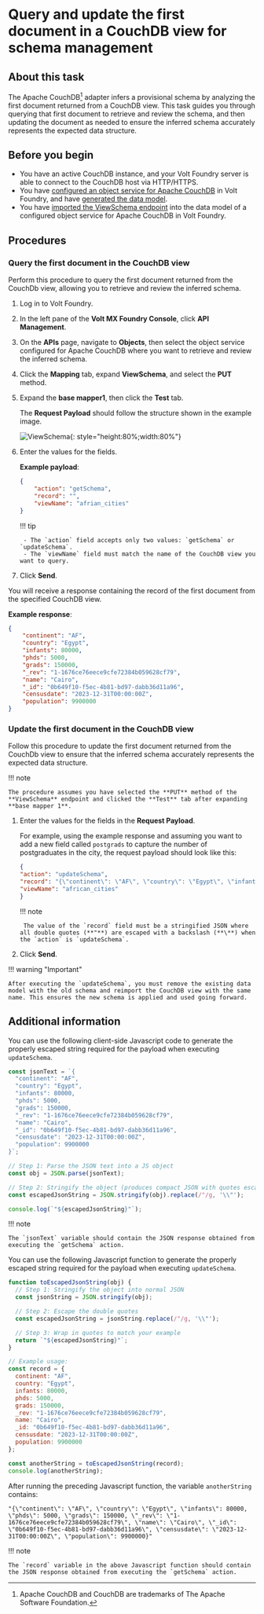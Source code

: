 # Query and update the first document in a CouchDB view for schema management

## About this task

The Apache CouchDB[^1] adapter infers a provisional schema by analyzing the first document returned from a CouchDB view. This task guides you through querying that first document to retrieve and review the schema, and then updating the document as needed to ensure the inferred schema accurately represents the expected data structure.

[^1]:Apache CouchDB and CouchDB are trademarks of The Apache Software Foundation.

## Before you begin

- You have an active CouchDB instance, and your Volt Foundry server is able to connect to the CouchDB host via HTTP/HTTPS.
- You have [configured an object service for Apache CouchDB](../../tutorials/couch.md#configure-an-object-service-for-apache-couchdb) in Volt Foundry, and have [generated the data model](../../tutorials/couch.md#generate-a-data-model).
- You have [imported the ViewSchema endpoint](imprtschema.md) into the data model of a configured object service for Apache CouchDB in Volt Foundry.

## Procedures

### Query the first document in the CouchDB view

Perform this procedure to query the first document returned from the CouchDb view, allowing you to retrieve and review the inferred schema.

1. Log in to Volt Foundry.
2. In the left pane of the **Volt MX Foundry Console**, click **API Management**.
3. On the **APIs** page, navigate to **Objects**, then select the object service configured for Apache CouchDB where you want to retrieve and review the inferred schema.
4. Click the **Mapping** tab, expand **ViewSchema**, and select the **PUT** method.
5. Expand the **base mapper1**, then click the **Test** tab.

    The **Request Payload** should follow the structure shown in the example image.

    ![ViewSchema](../../assets/images/couch13.png){: style="height:80%;width:80%"}

6. Enter the values for the fields.

    **Example payload**:

    ```json
    {
        "action": "getSchema",
        "record": "",
        "viewName": "afrian_cities"
    }
    ```

    !!! tip

        - The `action` field accepts only two values: `getSchema` or `updateSchema`.
        - The `viewName` field must match the name of the CouchDB view you want to query.

7. Click **Send**.

You will receive a response containing the record of the first document from the specified CouchDB view.

**Example response**:

```json
{
    "continent": "AF",
    "country": "Egypt",
    "infants": 80000,
    "phds": 5000,
    "grads": 150000,
    "_rev": "1-1676ce76eece9cfe72384b059628cf79",
    "name": "Cairo",
    "_id": "0b649f10-f5ec-4b81-bd97-dabb36d11a96",
    "censusdate": "2023-12-31T00:00:00Z",
    "population": 9900000
}
```

### Update the first document in the CouchDB view

Follow this procedure to update the first document returned from the CouchDb view to ensure that the inferred schema accurately represents the expected data structure.

!!! note

    The procedure assumes you have selected the **PUT** method of the **ViewSchema** endpoint and clicked the **Test** tab after expanding **base mapper 1**.

1. Enter the values for the fields in the **Request Payload**.

    For example, using the example response and assuming you want to add a new field called `postgrads` to capture the number of postgraduates in the city, the request payload should look like this:

    ```json
    {
    "action": "updateSchema",
    "record": "{\"continent\": \"AF\", \"country\": \"Egypt\", \"infants\": 80000, \"phds\": 5000, \"grads\": 150000, \"_rev\": \"1-1676ce76eece9cfe72384b059628cf79\", \"name\": \"Cairo\", \"_id\": \"0b649f10-f5ec-4b81-bd97-dabb36d11a96\", \"censusdate\": \"2023-12-31T00:00:00Z\", \"population\": 9900000, \"postgrads\": 500}",
    "viewName": "african_cities"
    }
    ```

    !!! note 

        The value of the `record` field must be a stringified JSON where all double quotes (**"**) are escaped with a backslash (**\**) when the `action` is `updateSchema`.

2. Click **Send**.

!!! warning "Important"

    After executing the `updateSchema`, you must remove the existing data model with the old schema and reimport the CouchDB view with the same name. This ensures the new schema is applied and used going forward.

## Additional information

You can use the following client-side Javascript code to generate the properly escaped string required for the payload when executing `updateSchema`.  

```javascript
const jsonText = `{
  "continent": "AF",
  "country": "Egypt",
  "infants": 80000,
  "phds": 5000,
  "grads": 150000,
  "_rev": "1-1676ce76eece9cfe72384b059628cf79",
  "name": "Cairo",
  "_id": "0b649f10-f5ec-4b81-bd97-dabb36d11a96",
  "censusdate": "2023-12-31T00:00:00Z",
  "population": 9900000
}`;

// Step 1: Parse the JSON text into a JS object
const obj = JSON.parse(jsonText);

// Step 2: Stringify the object (produces compact JSON with quotes escaped)
const escapedJsonString = JSON.stringify(obj).replace(/"/g, '\\"');

console.log(`"${escapedJsonString}"`);
```

!!! note

    The `jsonText` variable should contain the JSON response obtained from executing the `getSchema` action.

You can use the following Javascript function to generate the properly escaped string required for the payload when executing `updateSchema`.  

```javascript
function toEscapedJsonString(obj) {
  // Step 1: Stringify the object into normal JSON
  const jsonString = JSON.stringify(obj);

  // Step 2: Escape the double quotes
  const escapedJsonString = jsonString.replace(/"/g, '\\"');

  // Step 3: Wrap in quotes to match your example
  return `"${escapedJsonString}"`;
}

// Example usage:
const record = {
  continent: "AF",
  country: "Egypt",
  infants: 80000,
  phds: 5000,
  grads: 150000,
  _rev: "1-1676ce76eece9cfe72384b059628cf79",
  name: "Cairo",
  _id: "0b649f10-f5ec-4b81-bd97-dabb36d11a96",
  censusdate: "2023-12-31T00:00:00Z",
  population: 9900000
};

const anotherString = toEscapedJsonString(record);
console.log(anotherString);
```

After running the preceding Javascript function, the variable `anotherString` contains:  

```text
"{\"continent\": \"AF\", \"country\": \"Egypt\", \"infants\": 80000, \"phds\": 5000, \"grads\": 150000, \"_rev\": \"1-1676ce76eece9cfe72384b059628cf79\", \"name\": \"Cairo\", \"_id\": \"0b649f10-f5ec-4b81-bd97-dabb36d11a96\", \"censusdate\": \"2023-12-31T00:00:00Z\", \"population\": 9900000}"
```

!!! note

    The `record` variable in the above Javascript function should contain the JSON response obtained from executing the `getSchema` action.
